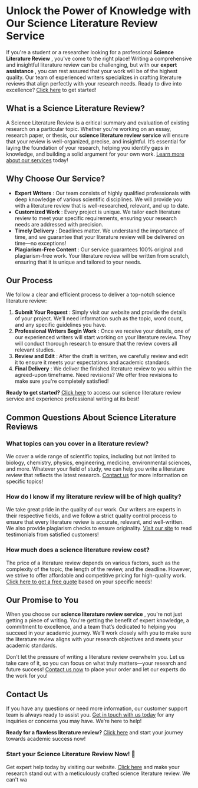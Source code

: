# Unlock the Power of Knowledge with Our Science Literature Review Service

If you're a student or a researcher looking for a professional **Science Literature Review** , you've come to the right place! Writing a comprehensive and insightful literature review can be challenging, but with our **expert assistance** , you can rest assured that your work will be of the highest quality. Our team of experienced writers specializes in crafting literature reviews that align perfectly with your research needs. Ready to dive into excellence? [Click here](https://tinyurl.com/topessay?keyword=science+literature+review) to get started!

## What is a Science Literature Review?

A Science Literature Review is a critical summary and evaluation of existing research on a particular topic. Whether you're working on an essay, research paper, or thesis, our **science literature review service** will ensure that your review is well-organized, precise, and insightful. It’s essential for laying the foundation of your research, helping you identify gaps in knowledge, and building a solid argument for your own work. [Learn more about our services](https://tinyurl.com/topessay?keyword=science+literature+review) today!

## Why Choose Our Service?

- **Expert Writers** : Our team consists of highly qualified professionals with deep knowledge of various scientific disciplines. We will provide you with a literature review that is well-researched, relevant, and up to date.
- **Customized Work** : Every project is unique. We tailor each literature review to meet your specific requirements, ensuring your research needs are addressed with precision.
- **Timely Delivery** : Deadlines matter. We understand the importance of time, and we guarantee that your literature review will be delivered on time—no exceptions!
- **Plagiarism-Free Content** : Our service guarantees 100% original and plagiarism-free work. Your literature review will be written from scratch, ensuring that it is unique and tailored to your needs.

## Our Process

We follow a clear and efficient process to deliver a top-notch science literature review:

1. **Submit Your Request** : Simply visit our website and provide the details of your project. We’ll need information such as the topic, word count, and any specific guidelines you have.
2. **Professional Writers Begin Work** : Once we receive your details, one of our experienced writers will start working on your literature review. They will conduct thorough research to ensure that the review covers all relevant studies.
3. **Review and Edit** : After the draft is written, we carefully review and edit it to ensure it meets your expectations and academic standards.
4. **Final Delivery** : We deliver the finished literature review to you within the agreed-upon timeframe. Need revisions? We offer free revisions to make sure you're completely satisfied!

**Ready to get started?** [Click here](https://tinyurl.com/topessay?keyword=science+literature+review) to access our science literature review service and experience professional writing at its best!

## Common Questions About Science Literature Reviews

### What topics can you cover in a literature review?

We cover a wide range of scientific topics, including but not limited to biology, chemistry, physics, engineering, medicine, environmental sciences, and more. Whatever your field of study, we can help you write a literature review that reflects the latest research. [Contact us](https://tinyurl.com/topessay?keyword=science+literature+review) for more information on specific topics!

### How do I know if my literature review will be of high quality?

We take great pride in the quality of our work. Our writers are experts in their respective fields, and we follow a strict quality control process to ensure that every literature review is accurate, relevant, and well-written. We also provide plagiarism checks to ensure originality. [Visit our site](https://tinyurl.com/topessay?keyword=science+literature+review) to read testimonials from satisfied customers!

### How much does a science literature review cost?

The price of a literature review depends on various factors, such as the complexity of the topic, the length of the review, and the deadline. However, we strive to offer affordable and competitive pricing for high-quality work. [Click here to get a free quote](https://tinyurl.com/topessay?keyword=science+literature+review) based on your specific needs!

## Our Promise to You

When you choose our **science literature review service** , you're not just getting a piece of writing. You're getting the benefit of expert knowledge, a commitment to excellence, and a team that’s dedicated to helping you succeed in your academic journey. We’ll work closely with you to make sure the literature review aligns with your research objectives and meets your academic standards.

Don't let the pressure of writing a literature review overwhelm you. Let us take care of it, so you can focus on what truly matters—your research and future success! [Contact us now](https://tinyurl.com/topessay?keyword=science+literature+review) to place your order and let our experts do the work for you!

## Contact Us

If you have any questions or need more information, our customer support team is always ready to assist you. [Get in touch with us today](https://tinyurl.com/topessay?keyword=science+literature+review) for any inquiries or concerns you may have. We’re here to help!

**Ready for a flawless literature review?** [Click here](https://tinyurl.com/topessay?keyword=science+literature+review) and start your journey towards academic success now!

### Start your Science Literature Review Now! 🚀

Get expert help today by visiting our website. [Click here](https://tinyurl.com/topessay?keyword=science+literature+review) and make your research stand out with a meticulously crafted science literature review. We can't wa
